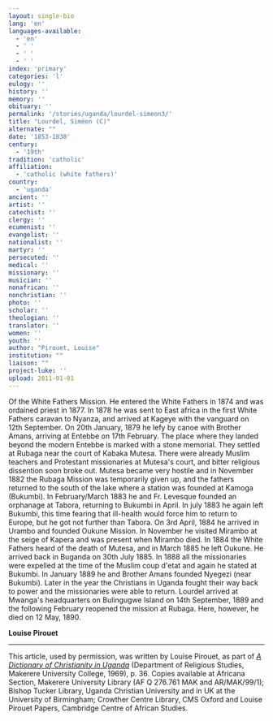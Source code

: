 ```yaml
---
layout: single-bio
lang: 'en'
languages-available:
  - 'en'
  - ' '
  - ' '
  - ' '
index: 'primary'
categories: 'l'
eulogy: ''
history: ''
memory: ''
obituary: ''
permalink: '/stories/uganda/lourdel-simeon3/'
title: "Lourdel, Siméon (C)"
alternate: ""
date: '1853-1830'
century:
  - '19th'
tradition: 'catholic'
affiliation:
  - 'catholic (white fathers)'
country:
  - 'uganda'
ancient: ''
artist: ''
catechist: ''
clergy: ''
ecumenist: ''
evangelist: ''
nationalist: ''
martyr: ''
persecuted: ''
medical: ''
missionary: ''
musician: ''
nonafrican: ''
nonchristian: ''
photo: ''
scholar: ''
theologian: ''
translator: ''
women: ''
youth: ''
author: "Pirouet, Louise"
institution: ""
liaison: ""
project-luke: ''
upload: 2011-01-01
---
```




Of the White Fathers Mission. He entered the White Fathers in 1874 and was ordained priest in 1877. In 1878 he was sent to East africa in the first White Fathers caravan to Nyanza, and arrived at Kageye with the vanguard on 12th September. On 20th January, 1879 he lefy by canoe with Brother Amans, arriving at Entebbe on 17th February. The place where they landed beyond the modern Entebbe is marked with a stone memorial. They settled at Rubaga near the court of Kabaka Mutesa. There were already Muslim teachers and Protestant missionaries at Mutesa's court, and bitter religious dissention soon broke out. Mutesa became very hostile and in November 1882 the Rubaga Mission was temporarily given up, and the fathers returned to the south of the lake where a station was founded at Kamoga (Bukumbi). In February/March 1883 he and Fr. Levesque founded an orphanage at Tabora, returning to Bukumbi in April. In july 1883 he again left Bukumbi, this time fearing that ill-health would force him to return to Europe, but he got not further than Tabora. On 3rd April, 1884 he arrived in Urambo and founded Oukune Mission. In November he visited Mirambo at the seige of Kapera and was present when Mirambo died. In 1884 the White Fathers heard of the death of Mutesa, and in March 1885 he left Oukune. He arrived back in Buganda on 30th July 1885. In 1888 all the missionaries were expelled at the time of the Muslim coup d'etat and again he stated at Bukumbi. In January 1889 he and Brother Amans founded Nyegezi (near Bukumbi). Later in the year the Christians in Uganda fought their way back to power and the missionaries were able to return. Lourdel arrived at Mwanga's headquarters on Bulingugwe Island on 14th September, 1889 and the following February reopened the mission at Rubaga. Here, however, he died on 12 May, 1890.

**Louise Pirouet**

---

This article, used by permission, was written by Louise Pirouet, as part of [*A Dictionary of Christianity in Uganda*](../pirouet-foreword/) (Department of Religious Studies, Makerere University College, 1969), p. 36. Copies available at Africana Section, Makerere University Library (AF Q 276.761 MAK and AR/MAK/99/1); Bishop Tucker Library, Uganda Christian University and in UK at the University of Birmingham; Crowther Centre Library, CMS Oxford and Louise Pirouet Papers, Cambridge Centre of African Studies.